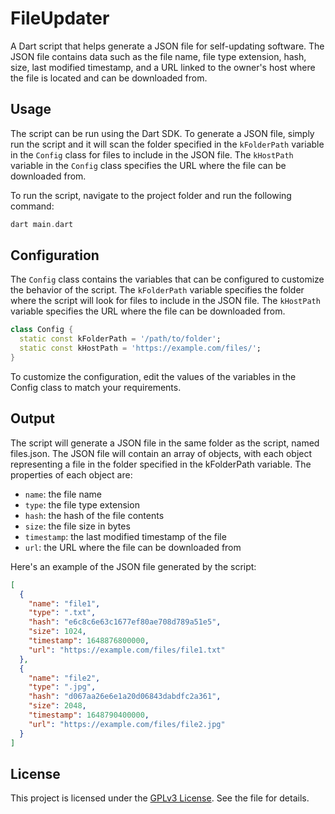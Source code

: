 # FileUpdater

A Dart script that helps generate a JSON file for self-updating software. The JSON file contains data such as the file name, file type extension, hash, size, last modified timestamp, and a URL linked to the owner's host where the file is located and can be downloaded from.

## Usage

The script can be run using the Dart SDK. To generate a JSON file, simply run the script and it will scan the folder specified in the `kFolderPath` variable in the `Config` class for files to include in the JSON file. The `kHostPath` variable in the `Config` class specifies the URL where the file can be downloaded from.

To run the script, navigate to the project folder and run the following command:
```dart
dart main.dart
```

## Configuration

The `Config` class contains the variables that can be configured to customize the behavior of the script. The `kFolderPath` variable specifies the folder where the script will look for files to include in the JSON file. The `kHostPath` variable specifies the URL where the file can be downloaded from.

```dart
class Config {
  static const kFolderPath = '/path/to/folder';
  static const kHostPath = 'https://example.com/files/';
}
```

To customize the configuration, edit the values of the variables in the Config class to match your requirements.

## Output

The script will generate a JSON file in the same folder as the script, named files.json. The JSON file will contain an array of objects, with each object representing a file in the folder specified in the kFolderPath variable. The properties of each object are:

* `name`: the file name<br>
* `type`: the file type extension<br>
* `hash`: the hash of the file contents<br>
* `size`: the file size in bytes<br>
* `timestamp`: the last modified timestamp of the file<br>
* `url`: the URL where the file can be downloaded from<br>

Here's an example of the JSON file generated by the script:
```json
[
  {
    "name": "file1",
    "type": ".txt",
    "hash": "e6c8c6e63c1677ef80ae708d789a51e5",
    "size": 1024,
    "timestamp": 1648876800000,
    "url": "https://example.com/files/file1.txt"
  },
  {
    "name": "file2",
    "type": ".jpg",
    "hash": "d067aa26e6e1a20d06843dabdfc2a361",
    "size": 2048,
    "timestamp": 1648790400000,
    "url": "https://example.com/files/file2.jpg"
  }
]
```

## License
This project is licensed under the [GPLv3 License](https://github.com/NoIdeaIndustry/FileUpdater/blob/main/LICENSE). See the file for details.